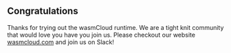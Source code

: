 ## Congratulations

Thanks for trying out the wasmCloud runtime. We are a tight knit community that would love you have you join us. Please checkout our website [wasmcloud.com](wasmcloud.com) and join us on Slack!
